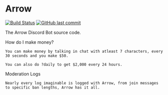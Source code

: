 # Arrow
[![Build Status](https://travis-ci.org/FozzieHi/Arrow.svg?branch=master)](https://travis-ci.org/FozzieHi/Arrow) [![GitHub last commit](https://img.shields.io/github/last-commit/fozziehi/arrow.svg?label=Last+updated)]()

The Arrow Discord Bot source code.

How do I make money?
```
You can make money by talking in chat with atleast 7 characters, every 30 seconds and you make $50.

You can also do ?daily to get $2,000 every 24 hours.
```

Moderation Logs
```
Nearly every log imaginable is logged with Arrow, from join messages to specific ban lengths, Arrow has it all.
```